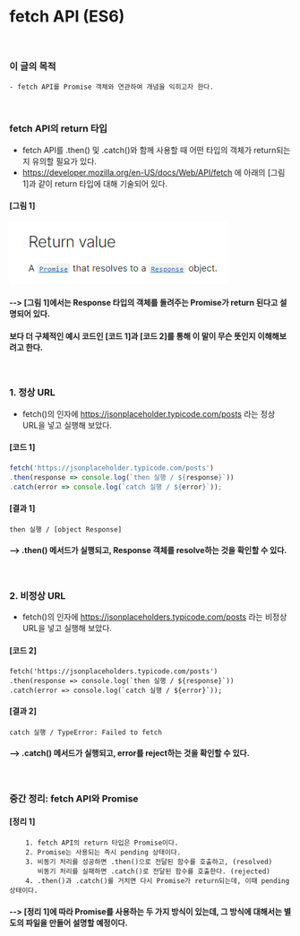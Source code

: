 # fetch API (ES6)
<br/>

### 이 글의 목적
    - fetch API를 Promise 객체와 연관하여 개념을 익히고자 한다.
<br/>

### fetch API의 return 타입
- fetch API를 .then() 및 .catch()와 함께 사용할 때 어떤 타입의 객체가 return되는지 유의할 필요가 있다.
- https://developer.mozilla.org/en-US/docs/Web/API/fetch 에 아래의 [그림 1]과 같이 return 타입에 대해 기술되어 있다.
#### [그림 1]
![IMAGE](images/fetchReturn.png)
#### --> [그림 1]에서는 Response 타입의 객체를 돌려주는 Promise가 return 된다고 설명되어 있다.
#### 보다 더 구체적인 예시 코드인 [코드 1]과 [코드 2]를 통해 이 말이 무슨 뜻인지 이해해보려고 한다.
<br/>

### 1. 정상 URL
- fetch()의 인자에 https://jsonplaceholder.typicode.com/posts 라는 정상 URL을 넣고 실행해 보았다.
#### [코드 1]
```javascript
fetch('https://jsonplaceholder.typicode.com/posts')
.then(response => console.log(`then 실행 / ${response}`))
.catch(error => console.log(`catch 실행 / ${error}`));
```
#### [결과 1]
    then 실행 / [object Response]
#### --> .then() 메서드가 실행되고, Response 객체를 resolve하는 것을 확인할 수 있다.
<br/>

### 2. 비정상 URL
- fetch()의 인자에 https://jsonplaceholders.typicode.com/posts 라는 비정상 URL을 넣고 실행해 보았다.
#### [코드 2]
```plaintext
fetch('https://jsonplaceholders.typicode.com/posts')
.then(response => console.log(`then 실행 / ${response}`))
.catch(error => console.log(`catch 실행 / ${error}`));
```
#### [결과 2]
    catch 실행 / TypeError: Failed to fetch
####
#### --> .catch() 메서드가 실행되고, error를 reject하는 것을 확인할 수 있다.
<br/>

### 중간 정리: fetch API와 Promise
#### [정리 1]
```plaintext
    1. fetch API의 return 타입은 Promise이다.
    2. Promise는 사용되는 즉시 pending 상태이다.
    3. 비동기 처리를 성공하면 .then()으로 전달된 함수를 호출하고, (resolved)
       비동기 처리를 실패하면 .catch()로 전달된 함수를 호출한다. (rejected)
    4. .then()과 .catch()를 거치면 다시 Promise가 return되는데, 이때 pending 상태이다.
```
#### --> [정리 1]에 따라 Promise를 사용하는 두 가지 방식이 있는데, 그 방식에 대해서는 별도의 파일을 만들어 설명할 예정이다.
